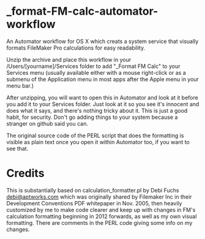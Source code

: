 # _format-FM-calc-automator-workflow
An Automator workflow for OS X which creats a system service that visually formats FileMaker Pro calculations for easy readability.

Unzip the archive and place this workflow in your /Users/[yourname]/Services folder to add "_Format FM Calc" to your Services menu (usually available either with a mouse right-click or as a submenu of the Application menu in most apps after the Apple menu in your menu bar.)

After unzipping, you will want to open this in Automator and look at it before you add it to your Services folder. Just look at it so you see it's innocent and does what it says, and there's nothing tricky about it. This is just a good habit, for security. Don't go adding things to your system because a stranger on github said you can. 

The original source code of the PERL script that does the formatting is visible as plain text once you open it within Automator too, if you want to see that. 

# Credits

This is substantially based on calculation_formatter.pl by Debi Fuchs <debi@aptworks.com> which was originally shared by Filemaker Inc in their Development Conventions PDF whitepaper in Nov. 2005, then heavily customized by me to make code clearer and keep up with changes in FM's calculation formatting beginning in 2012 forwards, as well as my own visual formatting. There are comments in the PERL code giving some info on my changes. 
